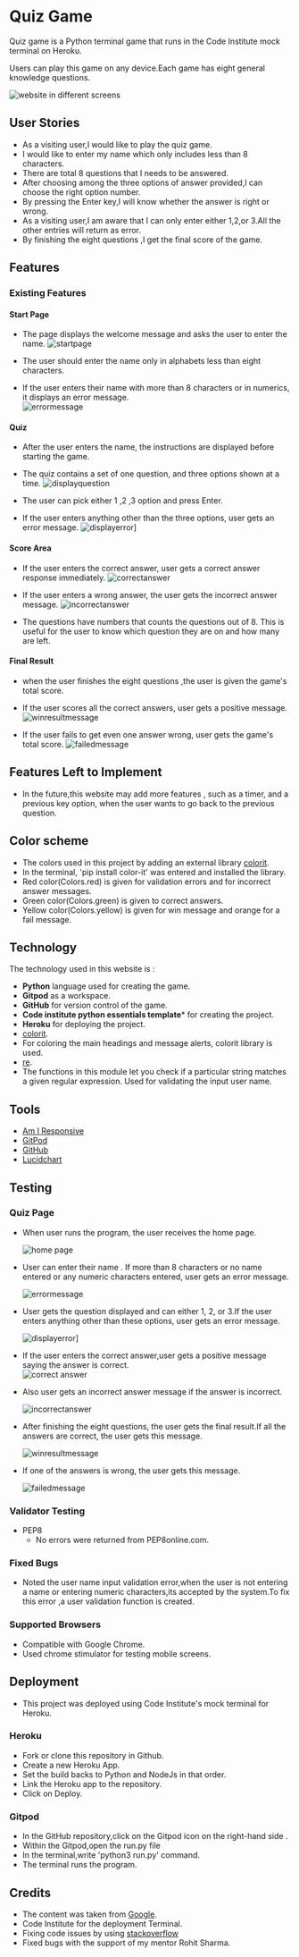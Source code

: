 # Quiz Game

Quiz game is a Python terminal game that runs in the Code Institute mock terminal on Heroku.

Users can play this game on any device.Each game has eight general knowledge questions.

![website in different screens](docs/responsive.png)



## User Stories

- As a visiting user,I would like to play the quiz game.
- I would like to enter my name which only includes less than 8 characters.
- There are total 8 questions that  I needs to be answered.
- After choosing among the three options of answer provided,I  can choose the right option number.
- By pressing  the Enter key,I will know whether the answer is right or wrong.
- As a visiting user,I am aware that I can only enter either 1,2,or 3.All the other entries will return as error.
- By finishing the eight questions ,I  get the final score of the game.


## Features

### Existing Features

#### Start Page
- The page displays the welcome message and asks the user to enter the name.
  ![startpage](docs/runprogram.png)

- The user should enter the name only in alphabets less than eight characters.
- If the user enters their name with more than 8 characters or in numerics, it displays an error message.  
  ![errormessage](docs/errorname.png)

#### Quiz 
- After the user enters the name, the instructions are displayed before starting the game.
- The quiz contains a set of one question, and three options shown at a time.
  ![displayquestion](docs/displayquestions.png)

- The user can pick either 1 ,2 ,3 option and press Enter.
- If the user enters anything other than the three options, user gets an error message.
  ![displayerror](docs/answervalidation.png)]


#### Score Area
- If the user enters the correct answer, user gets a correct answer response immediately.
 ![correctanswer](docs/correctanswer.png)

- If the user enters a wrong answer, the user gets the incorrect answer message.
  ![incorrectanswer](docs/wronganswer.png)

- The questions have numbers that counts the questions out of 8. This is useful for the user to know which question they are on and how many are left.

#### Final Result
- when the user finishes the eight questions ,the user is given the game's total score.
- If the user scores all the correct answers, user gets a positive message.
  ![winresultmessage](docs/winquiz.png) 

- If the user fails to get even one answer wrong, user gets the game's total score.
  ![failedmessage](docs/wronganswer.png)

## Features Left to Implement

- In the future,this website may add more features , such as a timer, and a previous key option, when the user wants to go back to the previous question.  

## Color scheme

- The colors used in this project by adding an external library [colorit](https://pypi.org/project/color-it/).
- In the terminal, 'pip install color-it' was entered and installed the library.
- Red color(Colors.red) is given for validation errors and for incorrect answer messages.
- Green color(Colors.green) is given to correct answers.
- Yellow color(Colors.yellow) is given for win message and orange for a fail message.

## Technology
The technology used in this website is :
  - **Python** language used for creating the game.
  - **Gitpod**  as a workspace.
  - **GitHub**  for version control of the game.
  - **Code institute python essentials template*** for creating the project.
  - **Heroku** for deploying the project.
  - [colorit](https://pypi.org/project/color-it/).
  - For coloring the main headings and message alerts, colorit library is used.
  - [re](https://docs.python.org/3/library/re.html).
  - The functions in this module let you check if a particular string matches a given regular expression. Used for validating the input user name. 

## Tools

* [Am I Responsive](https://ui.dev/amiresponsive)
* [GitPod](https://www.gitpod.io/)
* [GitHub](https://github.com/)
* [Lucidchart](https://www.lucidchart.com/pages)

## Testing

### Quiz Page
 
 - When user runs the program, the user receives the home page.
   
   ![home page](docs/runprogram.png)

 - User can enter their name . If more than 8 characters or no name entered or any numeric characters entered, user gets an error message.

    ![errormessage](docs/errorname.png)

 -  User gets the question displayed and can either 1, 2, or 3.If the  user enters anything other than these options, user gets an error message.

    ![displayerror](docs/answervalidation.png)]
    
 -  If the user enters the correct answer,user gets a positive message saying the answer is correct.  
    ![correct answer](docs/correctanswer.png)

 - Also user gets an incorrect answer message if the answer is incorrect.
   
   ![incorrectanswer](docs/wronganswer.png)
 
 - After finishing the eight questions, the user gets the final result.If all the answers are correct, the user gets this message.
   
   ![winresultmessage](docs/winquiz.png)
 - If one of the answers is wrong, the user gets this message.
    
    ![failedmessage](docs/wronganswer.png)
 
### Validator Testing
 -  PEP8
      - No errors were returned from PEP8online.com.

### Fixed Bugs
   - Noted the user name input validation error,when the user is not entering a name or entering numeric characters,its accepted by the system.To fix this error ,a user validation function is created.

### Supported Browsers
  - Compatible with Google Chrome.
  - Used chrome stimulator for testing mobile screens.

## Deployment
-  This project was deployed using Code Institute's mock terminal for Heroku.

### Heroku
-  Fork or clone this repository in Github.
-  Create a new Heroku App.
-  Set the build backs to Python and NodeJs in that order.
-  Link the Heroku app to the repository.
-  Click on Deploy.
### Gitpod 
- In the GitHub repository,click on the Gitpod icon on the right-hand side .
- Within the Gitpod,open the run.py file
- In the terminal,write 'python3 run.py' command.
- The terminal runs the program.

## Credits

  - The content was taken from [Google](https://www.google.com/quiz/).
  - Code Institute for the deployment Terminal.
  - Fixing code issues by using [stackoverflow](https://stackoverflow.com/)
  - Fixed bugs with the support of my mentor Rohit Sharma.
  